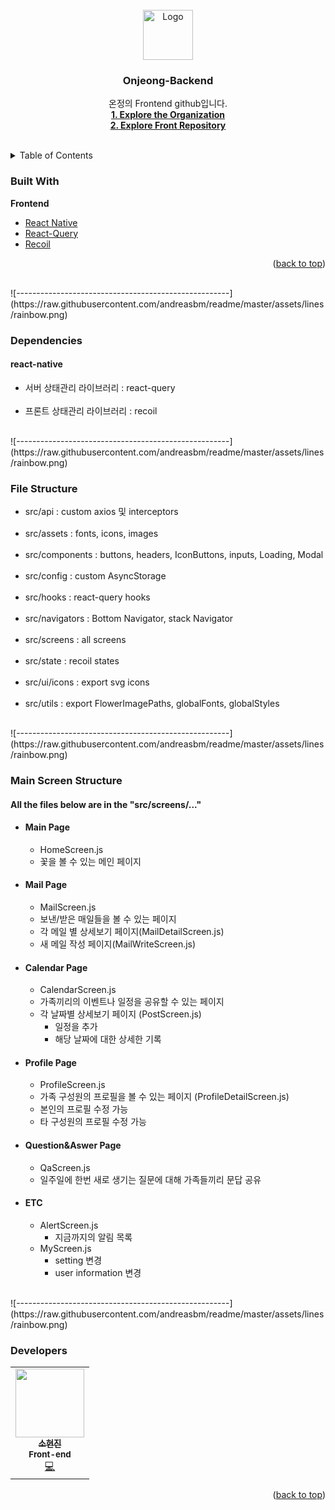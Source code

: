 <br />
<div align="center">
  <a href="https://www.onjeong-app.com/">
    <img src="https://onjeong-prod.s3.ap-northeast-2.amazonaws.com/profile/24c4b2d3-be1c-4bd8-8d95-79e7a66ce23eonjeong%20logo.png?s=200&v=4" alt="Logo" width="80" height="80">
  </a>
  <h3 align="center">Onjeong-Backend</h3>

  <p align="center">
    온정의 Frontend github입니다.
    <br />
    <a href="https://github.com/On-jeong"><strong>1. Explore the Organization</strong></a><br>
    <a href="https://github.com/On-jeong/Onjeong-front"><strong>2. Explore Front Repository</strong></a>
    <br />
    <br />
    <!-- <a href="https://github.com/othneildrew/Best-README-Template">View Demo</a> -->
    <!-- · -->
  </p>
</div>

<!-- TABLE OF CONTENTS -->
<details>
  <summary>Table of Contents</summary>
  <ol>
    <li>
      <!-- <a href="#about-the-project">About The Project</a> -->
      <a href="#built-with">Built With</a>
    </li>
    <li><a href="#Dependencies">Dependencies</a></li>
    <li><a href="#File Structure">File Structure</a></li>
    <li><a href="#Main Screen Structure">Main Screen Structure</a></li>
    <li><a href="#Developers">Developers</a></li>
  </ol>
</details>


<!--Built with -->
### Built With

<b id="Built With">Frontend</b>

-   [React Native](https://reactnative.dev/)
-   [React-Query](https://react-query-v3.tanstack.com/)
-   [Recoil](https://recoiljs.org/)

<p align="right">(<a href="#top">back to top</a>)</p>
<br/>
![-----------------------------------------------------](https://raw.githubusercontent.com/andreasbm/readme/master/assets/lines/rainbow.png)


<!--Dependencies -->
### Dependencies

#### react-native
<ul id="Dependencies">
 <li> 서버 상태관리 라이브러리 : react-query </li><br/>
 <li> 프론트 상태관리 라이브러리 : recoil </li>
</ul>
<br/>
![-----------------------------------------------------](https://raw.githubusercontent.com/andreasbm/readme/master/assets/lines/rainbow.png)


<!--File Structure -->
### File Structure

<ul id="File Structure">
  <li> src/api : custom axios 및 interceptors </li><br/>
  <li> src/assets : fonts, icons, images </li><br/>
  <li> src/components : buttons, headers, IconButtons, inputs, Loading, Modal </li><br/>
  <li> src/config : custom AsyncStorage </li><br/>
  <li> src/hooks : react-query hooks </li><br/>
  <li> src/navigators : Bottom Navigator, stack Navigator </li><br/>
  <li> src/screens : all screens </li><br/>
  <li> src/state : recoil states </li><br/>
  <li> src/ui/icons : export svg icons </li><br/>
  <li> src/utils : export FlowerImagePaths, globalFonts, globalStyles </li>
</ul>
<br/>
![-----------------------------------------------------](https://raw.githubusercontent.com/andreasbm/readme/master/assets/lines/rainbow.png)



<!--Main Screen Structure -->
### Main Screen Structure

<h4 id="Main Screen Structure"> All the files below are in the "src/screens/..." </h4>

- #### Main Page

  - HomeScreen.js
  - 꽃을 볼 수 있는 메인 페이지
  
- #### Mail Page
  
  - MailScreen.js
  - 보낸/받은 매일들을 볼 수 있는 페이지
  - 각 메일 별 상세보기 페이지(MailDetailScreen.js)
  - 새 메일 작성 페이지(MailWriteScreen.js)

- #### Calendar Page

  - CalendarScreen.js
  - 가족끼리의 이벤트나 일정을 공유할 수 있는 페이지
  - 각 날짜별 상세보기 페이지 (PostScreen.js)
    - 일정을 추가
    - 해당 날짜에 대한 상세한 기록

- #### Profile Page

  - ProfileScreen.js
  - 가족 구성원의 프로필을 볼 수 있는 페이지 (ProfileDetailScreen.js)
  - 본인의 프로필 수정 가능
  - 타 구성원의 프로필 수정 가능

- #### Question&Aswer Page
  - QaScreen.js
  - 일주일에 한번 새로 생기는 질문에 대해 가족들끼리 문답 공유

- #### ETC
  - AlertScreen.js
    - 지금까지의 알림 목록
  - MyScreen.js 
    - setting 변경
    - user information 변경
<br/>
![-----------------------------------------------------](https://raw.githubusercontent.com/andreasbm/readme/master/assets/lines/rainbow.png)



<!--Developers -->
### Developers

<table id="Developers">
  <tr>
    <td align="center">
      <a href="https://github.com/hyeonjin25">
        <img src="https://onjeong-prod.s3.ap-northeast-2.amazonaws.com/profile/24c4b2d3-be1c-4bd8-8d95-79e7a66ce23eonjeong%20logo.png?v=4" width="110px;" alt=""/><br />
        <sub><b>소현진</b></sub></a><br />
        <sub><b>Front-end</b></sub></a><br />
        <a href="https://github.com/hyeonjin25" title="Code">💻</a>
    </td>
  </tr>
</table>  

<p align="right">(<a href="#top">back to top</a>)</p>

